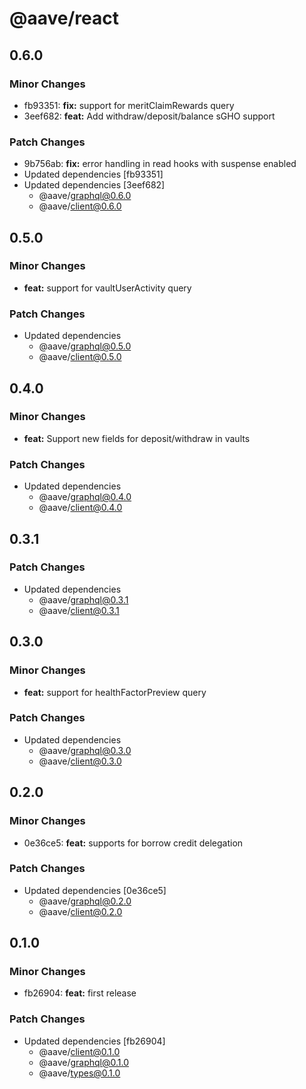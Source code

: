 # @aave/react

## 0.6.0

### Minor Changes

- fb93351: **fix:** support for meritClaimRewards query
- 3eef682: **feat:** Add withdraw/deposit/balance sGHO support

### Patch Changes

- 9b756ab: **fix:** error handling in read hooks with suspense enabled
- Updated dependencies [fb93351]
- Updated dependencies [3eef682]
  - @aave/graphql@0.6.0
  - @aave/client@0.6.0

## 0.5.0

### Minor Changes

- **feat:** support for vaultUserActivity query

### Patch Changes

- Updated dependencies
  - @aave/graphql@0.5.0
  - @aave/client@0.5.0

## 0.4.0

### Minor Changes

- **feat:** Support new fields for deposit/withdraw in vaults

### Patch Changes

- Updated dependencies
  - @aave/graphql@0.4.0
  - @aave/client@0.4.0

## 0.3.1

### Patch Changes

- Updated dependencies
  - @aave/graphql@0.3.1
  - @aave/client@0.3.1

## 0.3.0

### Minor Changes

- **feat:** support for healthFactorPreview query

### Patch Changes

- Updated dependencies
  - @aave/graphql@0.3.0
  - @aave/client@0.3.0

## 0.2.0

### Minor Changes

- 0e36ce5: **feat:** supports for borrow credit delegation

### Patch Changes

- Updated dependencies [0e36ce5]
  - @aave/graphql@0.2.0
  - @aave/client@0.2.0

## 0.1.0

### Minor Changes

- fb26904: **feat:** first release

### Patch Changes

- Updated dependencies [fb26904]
  - @aave/client@0.1.0
  - @aave/graphql@0.1.0
  - @aave/types@0.1.0

